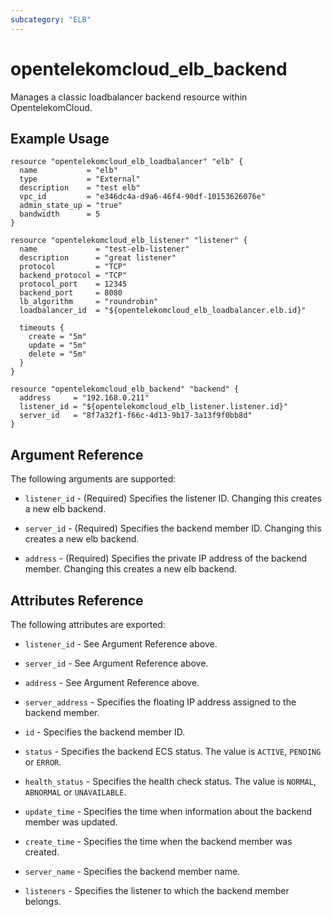 ```yaml
---
subcategory: "ELB"
---
```


# opentelekomcloud_elb_backend

Manages a classic loadbalancer backend resource within OpentelekomCloud.

## Example Usage

```hcl
resource "opentelekomcloud_elb_loadbalancer" "elb" {
  name           = "elb"
  type           = "External"
  description    = "test elb"
  vpc_id         = "e346dc4a-d9a6-46f4-90df-10153626076e"
  admin_state_up = "true"
  bandwidth      = 5
}

resource "opentelekomcloud_elb_listener" "listener" {
  name             = "test-elb-listener"
  description      = "great listener"
  protocol         = "TCP"
  backend_protocol = "TCP"
  protocol_port    = 12345
  backend_port     = 8080
  lb_algorithm     = "roundrobin"
  loadbalancer_id  = "${opentelekomcloud_elb_loadbalancer.elb.id}"
  
  timeouts {
    create = "5m"
    update = "5m"
    delete = "5m"
  }
}

resource "opentelekomcloud_elb_backend" "backend" {
  address     = "192.168.0.211"
  listener_id = "${opentelekomcloud_elb_listener.listener.id}"
  server_id   = "8f7a32f1-f66c-4d13-9b17-3a13f9f0bb8d"
}
```

## Argument Reference

The following arguments are supported:

* `listener_id` - (Required) Specifies the listener ID. Changing this creates a new
  elb backend.

* `server_id` - (Required) Specifies the backend member ID. Changing this creates a
  new elb backend.

* `address` - (Required) Specifies the private IP address of the backend member. 
  Changing this creates a new elb backend.

## Attributes Reference

The following attributes are exported:

* `listener_id` - See Argument Reference above.

* `server_id` - See Argument Reference above.

* `address` - See Argument Reference above.

* `server_address` - Specifies the floating IP address assigned to the backend member.

* `id` - Specifies the backend member ID.

* `status` - Specifies the backend ECS status. The value is `ACTIVE`, `PENDING`
  or `ERROR`.

* `health_status` - Specifies the health check status. The value is `NORMAL`,
  `ABNORMAL` or `UNAVAILABLE`.

* `update_time` - Specifies the time when information about the backend member
  was updated.

* `create_time` - Specifies the time when the backend member was created.

* `server_name` - Specifies the backend member name.

* `listeners` - Specifies the listener to which the backend member belongs.
